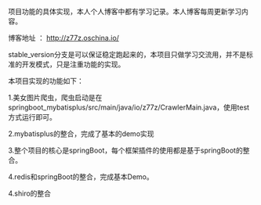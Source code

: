 项目功能的具体实现，本人个人博客中都有学习记录。本人博客每周更新学习内容。

博客地址 ： http://z77z.oschina.io/

stable_version分支是可以保证稳定跑起来的，本项目只做学习交流用，并不是标准的开发模式，只是注重功能的实现。

本项目实现的功能如下：

1.美女图片爬虫，爬虫启动是在springboot_mybatisplus/src/main/java/io/z77z/CrawlerMain.java，使用test方式运行即可。

2.mybatisplus的整合，完成了基本的demo实现

3.整个项目的核心是springBoot，每个框架插件的使用都是基于springBoot的整合。

4.redis和springBoot的整合，完成基本Demo。

4.shiro的整合